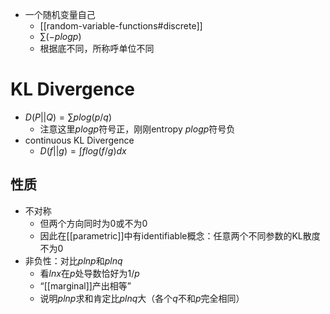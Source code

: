 - 一个随机变量自己
  - [[random-variable-functions#discrete]]
  - $\sum (-plogp)$
  - 根据底不同，所称呼单位不同
# KL Divergence
- $D(P||Q)=\sum p log (p/q)$
  - 注意这里$plogp$符号正，刚刚entropy $plogp$符号负
- continuous KL Divergence
  - $D(f||g)=\int f log (f/g)dx$
## 性质
- 不对称
  - 但两个方向同时为0或不为0
  - 因此在[[parametric]]中有identifiable概念：任意两个不同参数的KL散度不为0
- 非负性：对比$plnp$和$plnq$
    - 看$lnx$在$p$处导数恰好为$1/p$
    - “[[marginal]]产出相等”
    - 说明$plnp$求和肯定比$plnq$大（各个$q$不和$p$完全相同）